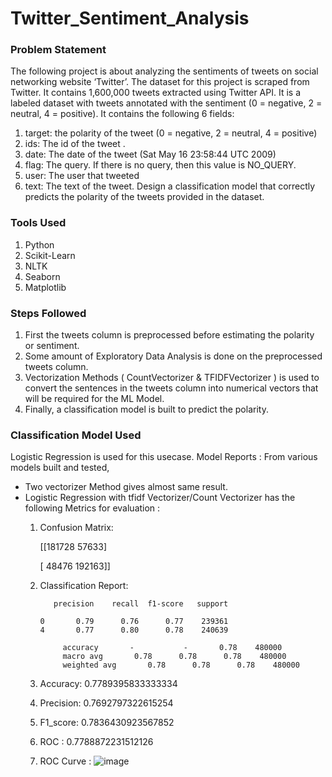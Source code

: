 # Twitter_Sentiment_Analysis

### Problem Statement

The following project is about analyzing the sentiments of tweets on social networking website
‘Twitter’. The dataset for this project is scraped from Twitter. It contains 1,600,000 tweets
extracted using Twitter API. It is a labeled dataset with tweets annotated with the sentiment (0 =
negative, 2 = neutral, 4 = positive).
It contains the following 6 fields:

1. target: the polarity of the tweet (0 = negative, 2 = neutral, 4 = positive)
2. ids: The id of the tweet .
3. date: The date of the tweet (Sat May 16 23:58:44 UTC 2009)
4. flag: The query. If there is no query, then this value is NO_QUERY.
5. user: The user that tweeted
6. text: The text of the tweet.
   Design a classification model that correctly predicts the polarity of the tweets provided in the
   dataset.

### Tools Used

1. Python
2. Scikit-Learn
3. NLTK
4. Seaborn
5. Matplotlib

### Steps Followed

1. First the tweets column is preprocessed before estimating the polarity or sentiment.
2. Some amount of Exploratory Data Analysis is done on the preprocessed tweets column.
3. Vectorization Methods ( CountVectorizer & TFIDFVectorizer ) is used to convert the sentences in the tweets column into numerical vectors that will be required for the ML Model.
4. Finally, a classification model is built to predict the polarity.

### Classification Model Used
Logistic Regression is used for this usecase.
Model Reports :
From various models built and tested, 
* Two vectorizer Method gives almost same result.
* Logistic Regression with tfidf Vectorizer/Count Vectorizer has  the following Metrics for evaluation :
   1. Confusion Matrix:
      
      [[181728  57633]
      
       [ 48476 192163]]
      
   2.  Classification Report:
      
              precision    recall  f1-score   support
       
           0       0.79      0.76      0.77    239361
           4       0.77      0.80      0.78    240639
           
                accuracy       -           -       0.78    480000
                macro avg       0.78      0.78      0.78    480000
                weighted avg       0.78      0.78      0.78    480000


   3. Accuracy: 0.7789395833333334
   4.  Precision: 0.7692797322615254
   5.  F1_score: 0.7836430923567852
   6.  ROC :  0.7788872231512126
   7.   ROC Curve :
![image](https://github.com/AasthaMuk/Module-21_DS-Projects/assets/53363503/dd065523-ad9e-4e24-989f-1e174558934f)


